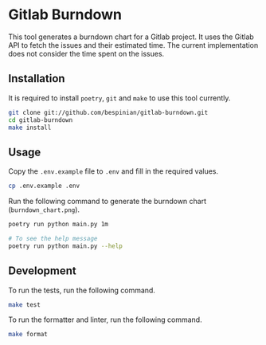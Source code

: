 # Gitlab Burndown

This tool generates a burndown chart for a Gitlab project. It uses the Gitlab
API to fetch the issues and their estimated time.
The current implementation does not consider the time spent on the issues.

## Installation

It is required to install `poetry`, `git` and `make` to use this tool currently.

```bash
git clone git://github.com/bespinian/gitlab-burndown.git
cd gitlab-burndown
make install
```

## Usage

Copy the `.env.example` file to `.env` and fill in the required values.

```bash
cp .env.example .env
```

Run the following command to generate the burndown chart (`burndown_chart.png`).

```bash
poetry run python main.py 1m

# To see the help message
poetry run python main.py --help
```

## Development

To run the tests, run the following command.

```bash
make test
```

To run the formatter and linter, run the following command.

```bash
make format
```
